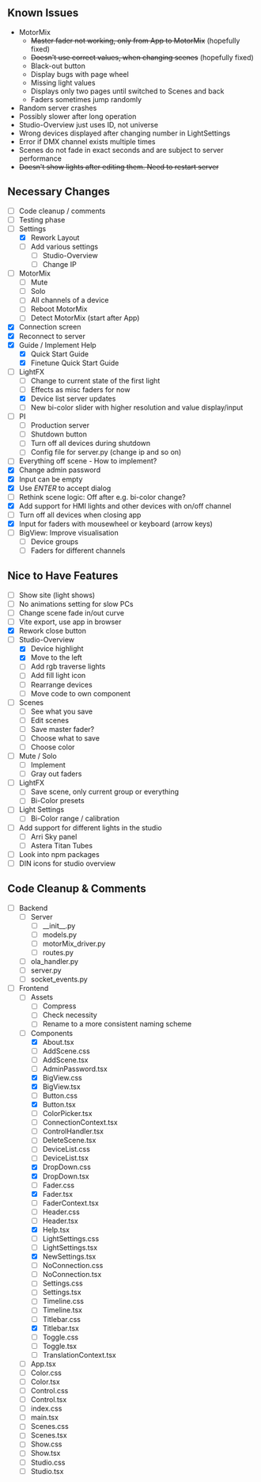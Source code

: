 ## Known Issues

- MotorMix
  - ~~Master fader not working, only from App to MotorMix~~ (hopefully fixed)
  - ~~Doesn't use correct values, when changing scenes~~ (hopefully fixed)
  - Black-out button
  - Display bugs with page wheel
  - Missing light values
  - Displays only two pages until switched to Scenes and back
  - Faders sometimes jump randomly
- Random server crashes
- Possibly slower after long operation
- Studio-Overview just uses ID, not universe
- Wrong devices displayed after changing number in LightSettings
- Error if DMX channel exists multiple times
- Scenes do not fade in exact seconds and are subject to server performance
- ~~Doesn't show lights after editing them. Need to restart server~~

## Necessary Changes

- [ ] Code cleanup / comments
- [ ] Testing phase
- [ ] Settings
  - [x] Rework Layout
  - [ ] Add various settings
    - [ ] Studio-Overview
    - [ ] Change IP
- [ ] MotorMix
  - [ ] Mute
  - [ ] Solo
  - [ ] All channels of a device
  - [ ] Reboot MotorMix
  - [ ] Detect MotorMix (start after App)
- [x] Connection screen
- [x] Reconnect to server
- [x] Guide / Implement Help
  - [x] Quick Start Guide
  - [x] Finetune Quick Start Guide
- [ ] LightFX
  - [ ] Change to current state of the first light
  - [ ] Effects as misc faders for now
  - [x] Device list server updates
  - [ ] New bi-color slider with higher resolution and value display/input
- [ ] PI
  - [ ] Production server
  - [ ] Shutdown button
  - [ ] Turn off all devices during shutdown
  - [ ] Config file for server.py (change ip and so on)
- [ ] Everything off scene - How to implement?
- [x] Change admin password
- [x] Input can be empty
- [x] Use _ENTER_ to accept dialog
- [ ] Rethink scene logic: Off after e.g. bi-color change?
- [x] Add support for HMI lights and other devices with on/off channel
- [ ] Turn off all devices when closing app
- [x] Input for faders with mousewheel or keyboard (arrow keys)
- [ ] BigView: Improve visualisation
  - [ ] Device groups
  - [ ] Faders for different channels

## Nice to Have Features

- [ ] Show site (light shows)
- [ ] No animations setting for slow PCs
- [ ] Change scene fade in/out curve
- [ ] Vite export, use app in browser
- [x] Rework close button
- [ ] Studio-Overview
  - [x] Device highlight
  - [x] Move to the left
  - [ ] Add rgb traverse lights
  - [ ] Add fill light icon
  - [ ] Rearrange devices
  - [ ] Move code to own component
- [ ] Scenes
  - [ ] See what you save
  - [ ] Edit scenes
  - [ ] Save master fader?
  - [ ] Choose what to save
  - [ ] Choose color
- [ ] Mute / Solo
  - [ ] Implement
  - [ ] Gray out faders
- [ ] LightFX
  - [ ] Save scene, only current group or everything
  - [ ] Bi-Color presets
- [ ] Light Settings
  - [ ] Bi-Color range / calibration
- [ ] Add support for different lights in the studio
  - [ ] Arri Sky panel
  - [ ] Astera Titan Tubes
- [ ] Look into npm packages
- [ ] DIN icons for studio overview

## Code Cleanup & Comments

- [ ] Backend
  - [ ] Server
    - [ ] \_\_init\_\_.py
    - [ ] models.py
    - [ ] motorMix_driver.py
    - [ ] routes.py
  - [ ] ola_handler.py
  - [ ] server.py
  - [ ] socket_events.py
- [ ] Frontend
  - [ ] Assets
    - [ ] Compress
    - [ ] Check necessity
    - [ ] Rename to a more consistent naming scheme
  - [ ] Components
    - [x] About.tsx
    - [ ] AddScene.css
    - [ ] AddScene.tsx
    - [ ] AdminPassword.tsx
    - [x] BigView.css
    - [x] BigView.tsx
    - [ ] Button.css
    - [x] Button.tsx
    - [ ] ColorPicker.tsx
    - [ ] ConnectionContext.tsx
    - [ ] ControlHandler.tsx
    - [ ] DeleteScene.tsx
    - [ ] DeviceList.css
    - [ ] DeviceList.tsx
    - [x] DropDown.css
    - [x] DropDown.tsx
    - [ ] Fader.css
    - [x] Fader.tsx
    - [ ] FaderContext.tsx
    - [ ] Header.css
    - [ ] Header.tsx
    - [x] Help.tsx
    - [ ] LightSettings.css
    - [ ] LightSettings.tsx
    - [x] NewSettings.tsx
    - [ ] NoConnection.css
    - [ ] NoConnection.tsx
    - [ ] Settings.css
    - [ ] Settings.tsx
    - [ ] Timeline.css
    - [ ] Timeline.tsx
    - [ ] Titlebar.css
    - [x] Titlebar.tsx
    - [ ] Toggle.css
    - [ ] Toggle.tsx
    - [ ] TranslationContext.tsx
  - [ ] App.tsx
  - [ ] Color.css
  - [ ] Color.tsx
  - [ ] Control.css
  - [ ] Control.tsx
  - [ ] index.css
  - [ ] main.tsx
  - [ ] Scenes.css
  - [ ] Scenes.tsx
  - [ ] Show.css
  - [ ] Show.tsx
  - [ ] Studio.css
  - [ ] Studio.tsx

